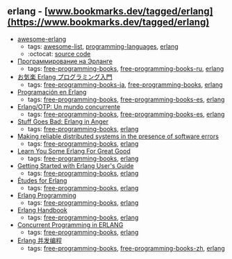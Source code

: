 erlang - [www.bookmarks.dev/tagged/erlang](https://www.bookmarks.dev/tagged/erlang)
---
* [awesome-erlang](https://github.com/drobakowski/awesome-erlang#readme)
    * tags: [awesome-list](../tagged/awesome-list.md), [programming-languages](../tagged/programming-languages.md), [erlang](../tagged/erlang.md)
    * :octocat: [source code](https://github.com/drobakowski/awesome-erlang#readme)
* [Программирование на Эрланге](https://github.com/dyp2000/Russian-Armstrong-Erlang)
    * tags: [free-programming-books](../tagged/free-programming-books.md), [free-programming-books-ru](../tagged/free-programming-books-ru.md), [erlang](../tagged/erlang.md)
* [お気楽 Erlang プログラミング入門](http://www.geocities.jp/m_hiroi/func/erlang.html)
    * tags: [free-programming-books-ja](../tagged/free-programming-books-ja.md), [free-programming-books](../tagged/free-programming-books.md), [erlang](../tagged/erlang.md)
* [Programación en Erlang](https://es.wikibooks.org/wiki/Programaci%C3%B3n_en_Erlang)
    * tags: [free-programming-books](../tagged/free-programming-books.md), [free-programming-books-es](../tagged/free-programming-books-es.md), [erlang](../tagged/erlang.md)
* [Erlang/OTP: Un mundo concurrente](http://erlang-otp.es)
    * tags: [free-programming-books](../tagged/free-programming-books.md), [free-programming-books-es](../tagged/free-programming-books-es.md), [erlang](../tagged/erlang.md)
* [Stuff Goes Bad: Erlang in Anger](https://www.erlang-in-anger.com)
    * tags: [free-programming-books](../tagged/free-programming-books.md), [erlang](../tagged/erlang.md)
* [Making reliable distributed systems in the presence of software errors](http://www.erlang.org/download/armstrong_thesis_2003.pdf)
    * tags: [free-programming-books](../tagged/free-programming-books.md), [erlang](../tagged/erlang.md)
* [Learn You Some Erlang For Great Good](http://learnyousomeerlang.com)
    * tags: [free-programming-books](../tagged/free-programming-books.md), [erlang](../tagged/erlang.md)
* [Getting Started with Erlang User's Guide](http://www.erlang.org/doc/getting_started/users_guide.html)
    * tags: [free-programming-books](../tagged/free-programming-books.md), [erlang](../tagged/erlang.md)
* [Études for Erlang](http://chimera.labs.oreilly.com/books/1234000000726/index.html)
    * tags: [free-programming-books](../tagged/free-programming-books.md), [erlang](../tagged/erlang.md)
* [Erlang Programming](https://en.wikibooks.org/wiki/Erlang_Programming)
    * tags: [free-programming-books](../tagged/free-programming-books.md), [erlang](../tagged/erlang.md)
* [Erlang Handbook](https://github.com/esl/erlang-handbook/raw/master/output/ErlangHandbook.pdf)
    * tags: [free-programming-books](../tagged/free-programming-books.md), [erlang](../tagged/erlang.md)
* [Concurrent Programming in ERLANG](http://www.erlang.org/download/erlang-book-part1.pdf)
    * tags: [free-programming-books](../tagged/free-programming-books.md), [erlang](../tagged/erlang.md)
* [Erlang 并发编程](https://github.com/liancheng/cpie-cn)
    * tags: [free-programming-books](../tagged/free-programming-books.md), [free-programming-books-zh](../tagged/free-programming-books-zh.md), [erlang](../tagged/erlang.md)
